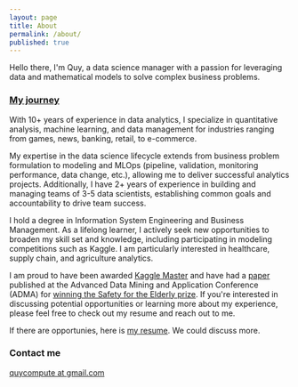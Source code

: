 ```yaml
---
layout: page
title: About
permalink: /about/
published: true
---
```


Hello there, I'm Quy, a data science manager with a passion for leveraging data and mathematical models to solve complex business problems.

### [My journey](https://drivendata.co/blog/community-spotlight-quy-nguyen)
With 10+ years of experience in data analytics, I specialize in quantitative analysis, machine learning, and data management for industries ranging from games, news, banking, retail, to e-commerce.

My expertise in the data science lifecycle extends from business problem formulation to modeling and MLOps (pipeline, validation, monitoring performance, data change, etc.), allowing me to deliver successful analytics projects. Additionally, I have 2+ years of experience in building and managing teams of 3-5 data scientists, establishing common goals and accountability to drive team success.

I hold a degree in Information System Engineering and Business Management. As a lifelong learner, I actively seek new opportunities to broaden my skill set and knowledge, including participating in modeling competitions such as Kaggle. I am particularly interested in healthcare, supply chain, and agriculture analytics.

I am proud to have been awarded [Kaggle Master](https://www.kaggle.com/quyntk) and have had a [paper](https://link.springer.com/chapter/10.1007/978-3-319-69179-4_58) published at the Advanced Data Mining and Application Conference (ADMA) for [winning the Safety for the Elderly prize](https://drivendata.co/blog/sphere-winners/). If you're interested in discussing potential opportunities or learning more about my experience, please feel free to check out my resume and reach out to me.

If there are opportunies, here is [my resume](https://docs.google.com/document/d/1n_F5naZxv_xAi4Cw1Yk0ENqM8OZFzf3SjNypb1SCQe4/edit?usp=sharing). We could discuss more.

### Contact me

[quycompute at gmail.com](mailto:quycompute@gmail.com)
